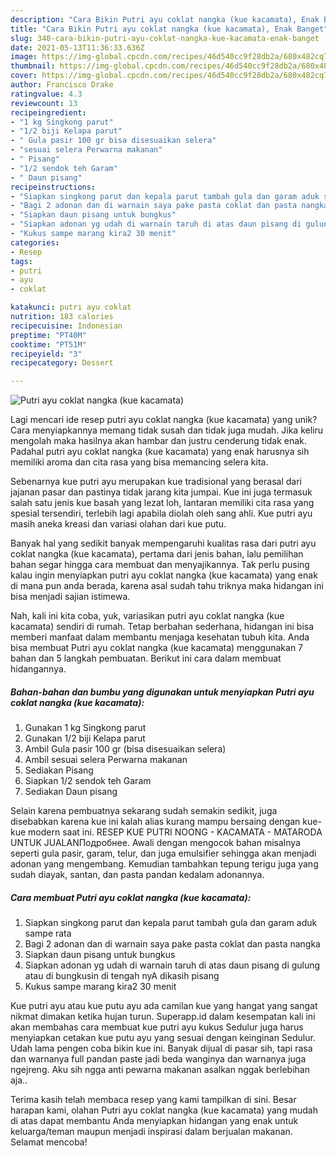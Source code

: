 ```yaml
---
description: "Cara Bikin Putri ayu coklat nangka (kue kacamata), Enak Banget"
title: "Cara Bikin Putri ayu coklat nangka (kue kacamata), Enak Banget"
slug: 340-cara-bikin-putri-ayu-coklat-nangka-kue-kacamata-enak-banget
date: 2021-05-13T11:36:33.636Z
image: https://img-global.cpcdn.com/recipes/46d540cc9f28db2a/680x482cq70/putri-ayu-coklat-nangka-kue-kacamata-foto-resep-utama.jpg
thumbnail: https://img-global.cpcdn.com/recipes/46d540cc9f28db2a/680x482cq70/putri-ayu-coklat-nangka-kue-kacamata-foto-resep-utama.jpg
cover: https://img-global.cpcdn.com/recipes/46d540cc9f28db2a/680x482cq70/putri-ayu-coklat-nangka-kue-kacamata-foto-resep-utama.jpg
author: Francisco Drake
ratingvalue: 4.3
reviewcount: 13
recipeingredient:
- "1 kg Singkong parut"
- "1/2 biji Kelapa parut"
- " Gula pasir 100 gr bisa disesuaikan selera"
- "sesuai selera Perwarna makanan"
- " Pisang"
- "1/2 sendok teh Garam"
- " Daun pisang"
recipeinstructions:
- "Siapkan singkong parut dan kepala parut tambah gula dan garam aduk sampe rata"
- "Bagi 2 adonan dan di warnain saya pake pasta coklat dan pasta nangka"
- "Siapkan daun pisang untuk bungkus"
- "Siapkan adonan yg udah di warnain taruh di atas daun pisang di gulung atau di bungkusin di tengah nyA dikasih pisang"
- "Kukus sampe marang kira2 30 menit"
categories:
- Resep
tags:
- putri
- ayu
- coklat

katakunci: putri ayu coklat 
nutrition: 183 calories
recipecuisine: Indonesian
preptime: "PT40M"
cooktime: "PT51M"
recipeyield: "3"
recipecategory: Dessert

---
```



![Putri ayu coklat nangka (kue kacamata)](https://img-global.cpcdn.com/recipes/46d540cc9f28db2a/680x482cq70/putri-ayu-coklat-nangka-kue-kacamata-foto-resep-utama.jpg)

Lagi mencari ide resep putri ayu coklat nangka (kue kacamata) yang unik? Cara menyiapkannya memang tidak susah dan tidak juga mudah. Jika keliru mengolah maka hasilnya akan hambar dan justru cenderung tidak enak. Padahal putri ayu coklat nangka (kue kacamata) yang enak harusnya sih memiliki aroma dan cita rasa yang bisa memancing selera kita.

Sebenarnya kue putri ayu merupakan kue tradisional yang berasal dari jajanan pasar dan pastinya tidak jarang kita jumpai. Kue ini juga termasuk salah satu jenis kue basah yang lezat loh, lantaran memiliki cita rasa yang spesial tersendiri, terlebih lagi apabila diolah oleh sang ahli. Kue putri ayu masih aneka kreasi dan variasi olahan dari kue putu.

Banyak hal yang sedikit banyak mempengaruhi kualitas rasa dari putri ayu coklat nangka (kue kacamata), pertama dari jenis bahan, lalu pemilihan bahan segar hingga cara membuat dan menyajikannya. Tak perlu pusing kalau ingin menyiapkan putri ayu coklat nangka (kue kacamata) yang enak di mana pun anda berada, karena asal sudah tahu triknya maka hidangan ini bisa menjadi sajian istimewa.


Nah, kali ini kita coba, yuk, variasikan putri ayu coklat nangka (kue kacamata) sendiri di rumah. Tetap berbahan sederhana, hidangan ini bisa memberi manfaat dalam membantu menjaga kesehatan tubuh kita. Anda bisa membuat Putri ayu coklat nangka (kue kacamata) menggunakan 7 bahan dan 5 langkah pembuatan. Berikut ini cara dalam membuat hidangannya.

<!--inarticleads1-->

##### Bahan-bahan dan bumbu yang digunakan untuk menyiapkan Putri ayu coklat nangka (kue kacamata):

1. Gunakan 1 kg Singkong parut
1. Gunakan 1/2 biji Kelapa parut
1. Ambil  Gula pasir 100 gr (bisa disesuaikan selera)
1. Ambil sesuai selera Perwarna makanan
1. Sediakan  Pisang
1. Siapkan 1/2 sendok teh Garam
1. Sediakan  Daun pisang


Selain karena pembuatnya sekarang sudah semakin sedikit, juga disebabkan karena kue ini kalah alias kurang mampu bersaing dengan kue-kue modern saat ini. RESEP KUE PUTRI NOONG - KACAMATA - MATARODA UNTUK JUALANПодробнее. Awali dengan mengocok bahan misalnya seperti gula pasir, garam, telur, dan juga emulsifier sehingga akan menjadi adonan yang mengembang. Kemudian tambahkan tepung terigu juga yang sudah diayak, santan, dan pasta pandan kedalam adonannya. 

<!--inarticleads2-->

##### Cara membuat Putri ayu coklat nangka (kue kacamata):

1. Siapkan singkong parut dan kepala parut tambah gula dan garam aduk sampe rata
1. Bagi 2 adonan dan di warnain saya pake pasta coklat dan pasta nangka
1. Siapkan daun pisang untuk bungkus
1. Siapkan adonan yg udah di warnain taruh di atas daun pisang di gulung atau di bungkusin di tengah nyA dikasih pisang
1. Kukus sampe marang kira2 30 menit


Kue putri ayu atau kue putu ayu ada camilan kue yang hangat yang sangat nikmat dimakan ketika hujan turun. Superapp.id dalam kesempatan kali ini akan membahas cara membuat kue putri ayu kukus Sedulur juga harus menyiapkan cetakan kue putu ayu yang sesuai dengan keinginan Sedulur. Udah lama pengen coba bikin kue ini. Banyak dijual di pasar sih, tapi rasa dan warnanya full pandan paste jadi beda wanginya dan warnanya juga ngejreng. Aku sih ngga anti pewarna makanan asalkan nggak berlebihan aja.. 

Terima kasih telah membaca resep yang kami tampilkan di sini. Besar harapan kami, olahan Putri ayu coklat nangka (kue kacamata) yang mudah di atas dapat membantu Anda menyiapkan hidangan yang enak untuk keluarga/teman maupun menjadi inspirasi dalam berjualan makanan. Selamat mencoba!
